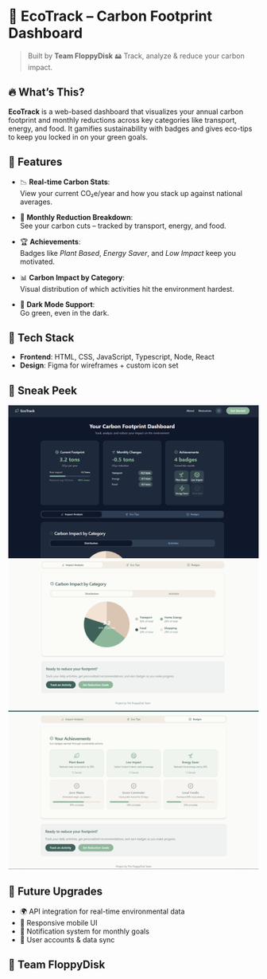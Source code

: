 
# 🌿 EcoTrack – Carbon Footprint Dashboard

> Built by **Team FloppyDisk** 🖴
Track, analyze & reduce your carbon impact.

## 🔥 What’s This?

**EcoTrack** is a web-based dashboard that visualizes your annual carbon footprint and monthly reductions across key categories like transport, energy, and food. It gamifies sustainability with badges and gives eco-tips to keep you locked in on your green goals.

## 🚀 Features

- 📉 **Real-time Carbon Stats**:  
  View your current CO₂e/year and how you stack up against national averages.
  
- 🔄 **Monthly Reduction Breakdown**:  
  See your carbon cuts – tracked by transport, energy, and food.

- 🏆 **Achievements**:  
  Badges like *Plant Based*, *Energy Saver*, and *Low Impact* keep you motivated.

- 📊 **Carbon Impact by Category**:  
  Visual distribution of which activities hit the environment hardest.

- 🌙 **Dark Mode Support**:  
  Go green, even in the dark.

## 🧠 Tech Stack

- **Frontend**: HTML, CSS, JavaScript, Typescript, Node, React
- **Design**: Figma for wireframes + custom icon set

## 📸 Sneak Peek

![EcoTrack Dashboard Screenshot](asset/1.png)
![EcoTrack Dashboard Screenshot](asset/2.png)
![EcoTrack Dashboard Screenshot](asset/3.png)

## 🧩 Future Upgrades

- 🌍 API integration for real-time environmental data
- 📱 Responsive mobile UI
- 🔔 Notification system for monthly goals
- 💾 User accounts & data sync

## 🧠 Team FloppyDisk


